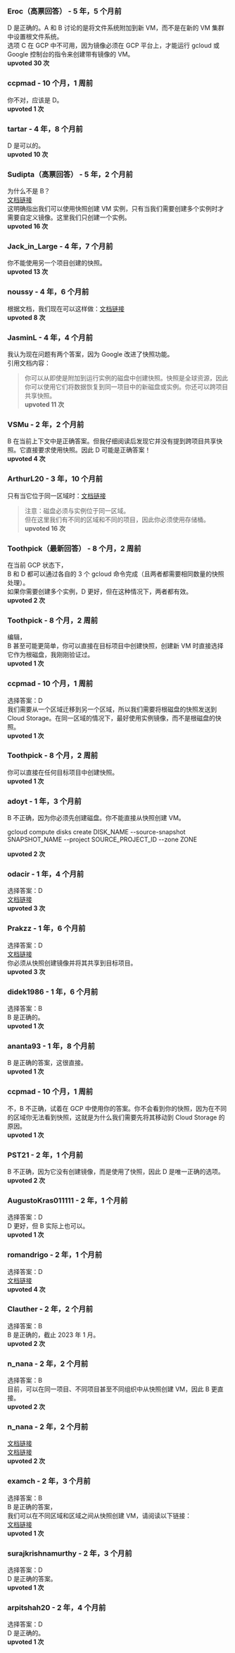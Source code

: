 ### Eroc（高票回答） - 5 年，5 个月前
D 是正确的。A 和 B 讨论的是将文件系统附加到新 VM，而不是在新的 VM 集群中设置根文件系统。  
选项 C 在 GCP 中不可用，因为镜像必须在 GCP 平台上，才能运行 gcloud 或 Google 控制台的指令来创建带有镜像的 VM。  
**upvoted 30 次**

### ccpmad - 10 个月，1 周前
你不对，应该是 D。  
**upvoted 1 次**

### tartar - 4 年，8 个月前
D 是可以的。  
**upvoted 10 次**

### Sudipta（高票回答） - 5 年，2 个月前
为什么不是 B？  
[文档链接](https://cloud.google.com/compute/docs/instances/create-start-instance#createsnapshot)  
这明确指出我们可以使用快照创建 VM 实例，只有当我们需要创建多个实例时才需要自定义镜像。这里我们只创建一个实例。  
**upvoted 16 次**

### Jack_in_Large - 4 年，7 个月前
你不能使用另一个项目创建的快照。  
**upvoted 13 次**

### noussy - 4 年，6 个月前
根据文档，我们现在可以这样做：[文档链接](https://cloud.google.com/compute/docs/disks/create-snapshots)  
**upvoted 8 次**

### JasminL - 4 年，4 个月前
我认为现在问题有两个答案，因为 Google 改进了快照功能。  
引用文档内容：  
> 你可以从即使是附加到运行实例的磁盘中创建快照。快照是全球资源，因此你可以使用它们将数据恢复到同一项目中的新磁盘或实例。你还可以跨项目共享快照。  
**upvoted 11 次**

### VSMu - 2 年，2 个月前
B 在当前上下文中是正确答案。但我仔细阅读后发现它并没有提到跨项目共享快照。它直接要求使用快照。因此 D 可能是正确答案！  
**upvoted 4 次**

### ArthurL20 - 3 年，10 个月前
只有当它位于同一区域时：[文档链接](https://cloud.google.com/compute/docs/disks/create-snapshots#sharing_snapshots)  
> 注意：磁盘必须与实例位于同一区域。  
但在这里我们有不同的区域和不同的项目，因此你必须使用存储桶。  
**upvoted 16 次**

### Toothpick（最新回答） - 8 个月，2 周前
在当前 GCP 状态下，  
B 和 D 都可以通过各自的 3 个 gcloud 命令完成（且两者都需要相同数量的快照处理）。  
如果你需要创建多个实例，D 更好，但在这种情况下，两者都有效。  
**upvoted 2 次**

### Toothpick - 8 个月，2 周前
编辑，  
B 甚至可能更简单，你可以直接在目标项目中创建快照，创建新 VM 时直接选择它作为根磁盘，我刚刚验证过。  
**upvoted 1 次**

### ccpmad - 10 个月，1 周前
选择答案：D  
我们需要从一个区域迁移到另一个区域，所以我们需要将根磁盘的快照发送到 Cloud Storage。在同一区域的情况下，最好使用实例镜像，而不是根磁盘的快照。  
**upvoted 1 次**

### Toothpick - 8 个月，2 周前
你可以直接在任何目标项目中创建快照。  
**upvoted 1 次**

### adoyt - 1 年，3 个月前
B 不正确，因为你必须先创建磁盘。你不能直接从快照创建 VM。  

gcloud compute disks create DISK_NAME
--source-snapshot SNAPSHOT_NAME
--project SOURCE_PROJECT_ID
--zone ZONE

**upvoted 2 次**

### odacir - 1 年，4 个月前
选择答案：D  
[文档链接](https://cloud.google.com/compute/docs/instances/copy-vm-between-projects)  
**upvoted 3 次**

### Prakzz - 1 年，6 个月前
选择答案：D  
[文档链接](https://cloud.google.com/compute/docs/instances/copy-vm-between-projects)  
你必须从快照创建镜像并将其共享到目标项目。  
**upvoted 3 次**

### didek1986 - 1 年，6 个月前
选择答案：B  
B 是正确的。  
**upvoted 1 次**

### ananta93 - 1 年，8 个月前
B 是正确的答案，这很直接。  
**upvoted 1 次**

### ccpmad - 10 个月，1 周前
不，B 不正确，试着在 GCP 中使用你的答案。你不会看到你的快照，因为在不同的区域你无法看到快照，这就是为什么我们需要先将其移动到 Cloud Storage 的原因。  
**upvoted 1 次**

### PST21 - 2 年，1 个月前
B 不正确，因为它没有创建镜像，而是使用了快照，因此 D 是唯一正确的选项。  
**upvoted 2 次**

### AugustoKras011111 - 2 年，1 个月前
选择答案：D  
D 更好，但 B 实际上也可以。  
**upvoted 1 次**

### romandrigo - 2 年，1 个月前
选择答案：D  
[文档链接](https://cloud.google.com/compute/docs/instances/copy-vm-between-projects#zonal-boot-disk)  
**upvoted 4 次**

### Clauther - 2 年，2 个月前
选择答案：B  
B 是正确的，截止 2023 年 1 月。  
**upvoted 2 次**

### n_nana - 2 年，2 个月前
选择答案：B  
目前，可以在同一项目、不同项目甚至不同组织中从快照创建 VM，因此 B 更直接。  
**upvoted 2 次**

### n_nana - 2 年，2 个月前
[文档链接](https://cloud.google.com/compute/docs/disks/create-snapshots#sharing_snapshots)  
[文档链接](https://cloud.google.com/compute/docs/disks/create-snapshots#sharing_snapshots_across_orgs)  
**upvoted 2 次**

### examch - 2 年，3 个月前
选择答案：B  
B 是正确的答案，  
我们可以在不同区域和区域之间从快照创建 VM，请阅读以下链接：  
[文档链接](https://cloud.google.com/compute/docs/instances/moving-instance-across-zones#moving-an-instance-manually)  
**upvoted 1 次**

### surajkrishnamurthy - 2 年，3 个月前
选择答案：D  
D 是正确的答案。  
**upvoted 1 次**

### arpitshah20 - 2 年，4 个月前
选择答案：D  
D 是正确的。  
**upvoted 1 次**
